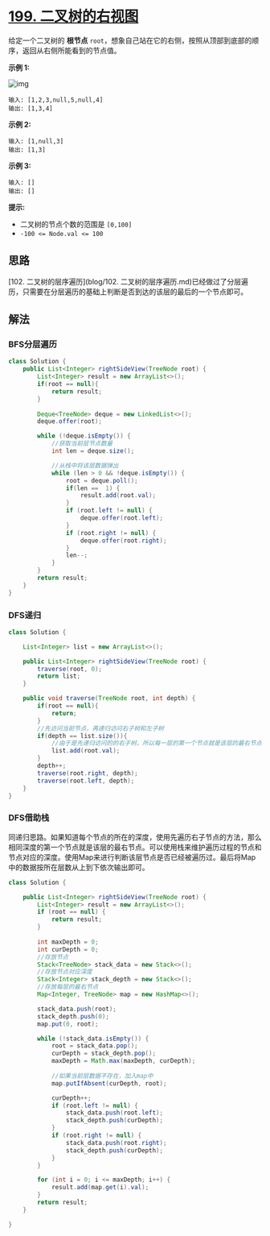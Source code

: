 # [199. 二叉树的右视图](https://leetcode.cn/problems/binary-tree-right-side-view/)

给定一个二叉树的 **根节点** `root`，想象自己站在它的右侧，按照从顶部到底部的顺序，返回从右侧所能看到的节点值。

**示例 1:**

![img](https://assets.leetcode.com/uploads/2021/02/14/tree.jpg)

```
输入: [1,2,3,null,5,null,4]
输出: [1,3,4]
```

**示例 2:**

```
输入: [1,null,3]
输出: [1,3]
```

**示例 3:**

```
输入: []
输出: []
```

**提示:**

- 二叉树的节点个数的范围是 `[0,100]`
- `-100 <= Node.val <= 100` 

## 思路

[102. 二叉树的层序遍历](blog/102. 二叉树的层序遍历.md)已经做过了分层遍历，只需要在分层遍历的基础上判断是否到达的该层的最后的一个节点即可。

## 解法

### BFS分层遍历

```java
class Solution {
    public List<Integer> rightSideView(TreeNode root) {
        List<Integer> result = new ArrayList<>();
        if(root == null){
            return result;
        }
        
        Deque<TreeNode> deque = new LinkedList<>();
        deque.offer(root);

        while (!deque.isEmpty()) {
            //获取当前层节点数量
            int len = deque.size();

            //从栈中将该层数据弹出
            while (len > 0 && !deque.isEmpty()) {
                root = deque.poll();
                if(len ==  1) {
                    result.add(root.val);
                }
                if (root.left != null) {
                    deque.offer(root.left);
                }
                if (root.right != null) {
                    deque.offer(root.right);
                }
                len--;
            }
        }
        return result;
    }
}
```

### DFS递归

```java
class Solution {

    List<Integer> list = new ArrayList<>();

    public List<Integer> rightSideView(TreeNode root) {
        traverse(root, 0);
        return list;
    }

    public void traverse(TreeNode root, int depth) {
        if(root == null){
            return;
        }
        //先访问当前节点，再递归访问右子树和左子树
        if(depth == list.size()){
            //由于是先递归访问的的右子树，所以每一层的第一个节点就是该层的最右节点
            list.add(root.val);
        }
        depth++;
        traverse(root.right, depth);
        traverse(root.left, depth);
    }
}
```

### DFS借助栈

同递归思路。如果知道每个节点的所在的深度，使用先遍历右子节点的方法，那么相同深度的第一个节点就是该层的最右节点。可以使用栈来维护遍历过程的节点和节点对应的深度。使用Map来进行判断该层节点是否已经被遍历过。最后将Map中的数据按所在层数从上到下依次输出即可。

```java
class Solution {

    public List<Integer> rightSideView(TreeNode root) {
        List<Integer> result = new ArrayList<>();
        if (root == null) {
            return result;
        }
        
        int maxDepth = 0;
        int curDepth = 0;
        //存放节点
        Stack<TreeNode> stack_data = new Stack<>();
        //存放节点对应深度
        Stack<Integer> stack_depth = new Stack<>();
        //存放每层的最右节点
        Map<Integer, TreeNode> map = new HashMap<>();

        stack_data.push(root);
        stack_depth.push(0);
        map.put(0, root);

        while (!stack_data.isEmpty()) {
            root = stack_data.pop();
            curDepth = stack_depth.pop();
            maxDepth = Math.max(maxDepth, curDepth);
            
            //如果当前层数据不存在，加入map中
            map.putIfAbsent(curDepth, root);

            curDepth++;
            if (root.left != null) {
                stack_data.push(root.left);
                stack_depth.push(curDepth);
            }
            if (root.right != null) {
                stack_data.push(root.right);
                stack_depth.push(curDepth);
            }
        }

        for (int i = 0; i <= maxDepth; i++) {
            result.add(map.get(i).val);
        }
        return result;
    }

}
```

